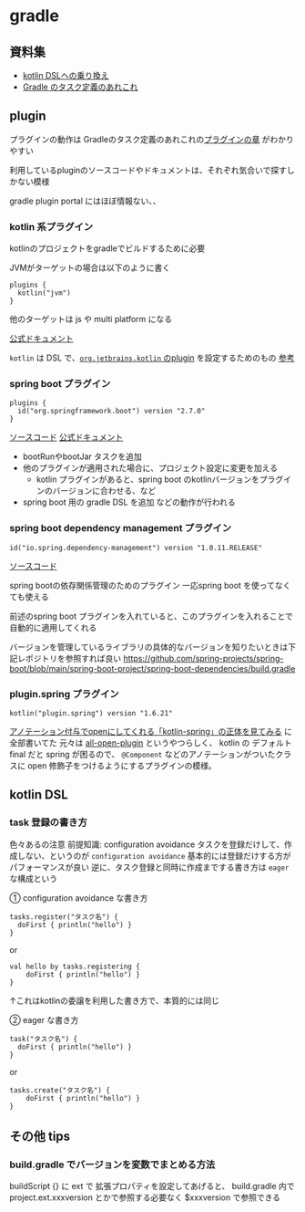 

# gradle

## 資料集

- [kotlin DSLへの乗り換え](https://blog1.mammb.com/entry/2020/11/14/090000)
- [Gradle のタスク定義のあれこれ](https://qiita.com/opengl-8080/items/0a192b62ee87d8ac7578)

## plugin
プラグインの動作は
Gradleのタスク定義のあれこれの[プラグインの章](https://qiita.com/opengl-8080/items/0a192b62ee87d8ac7578#%E3%83%97%E3%83%A9%E3%82%B0%E3%82%A4%E3%83%B3) がわかりやすい

利用しているpluginのソースコードやドキュメントは、それぞれ気合いで探すしかない模様

gradle plugin portal にはほぼ情報ない、、



### kotlin 系プラグイン
kotlinのプロジェクトをgradleでビルドするために必要

JVMがターゲットの場合は以下のように書く
```
plugins {
  kotlin("jvm")
}
```
他のターゲットは js や multi platform になる

[公式ドキュメント](https://kotlinlang.org/docs/gradle.html#plugin-and-versions)

`kotlin` は DSL で、[`org.jetbrains.kotlin` のplugin]( https://plugins.gradle.org/search?term=org.jetbrains.kotlin
) を設定するためのもの
[参考](https://github.com/breandan/kotlin-dsl/blob/70aca202558f2f6e43cd8ead3ec95d669bfd7b33/buildSrc/src/main/kotlin/codegen/GenerateKotlinDependencyExtensions.kt#L78-L88)

### spring boot プラグイン
```
plugins {
  id("org.springframework.boot") version "2.7.0"
}
```
[ソースコード](https://github.com/spring-projects/spring-boot/tree/main/spring-boot-project/spring-boot-tools/spring-boot-gradle-plugin)
[公式ドキュメント](https://spring.pleiades.io/spring-boot/docs/current/gradle-plugin/reference/htmlsingle/)

- bootRunやbootJar タスクを追加
- 他のプラグインが適用された場合に、プロジェクト設定に変更を加える
	- kotlin プラグインがあると、spring boot のkotlinバージョンをプラグインのバージョンに合わせる、など
- spring boot 用の gradle DSL を追加
などの動作が行われる

### spring boot dependency management プラグイン
```
id("io.spring.dependency-management") version "1.0.11.RELEASE"
```

[ソースコード](https://github.com/spring-gradle-plugins/dependency-management-plugin)

spring bootの依存関係管理のためのプラグイン
一応spring boot を使ってなくても使える

前述のspring boot プラグインを入れていると、このプラグインを入れることで自動的に適用してくれる

バージョンを管理しているライブラリの具体的なバージョンを知りたいときは下記レポジトリを参照すれば良い
https://github.com/spring-projects/spring-boot/blob/main/spring-boot-project/spring-boot-dependencies/build.gradle

### plugin.spring プラグイン
```
kotlin("plugin.spring") version "1.6.21"
```
[アノテーション付与でopenにしてくれる「kotlin-spring」の正体を見てみる](
https://bottoms-programming.com/archives/kotlin-spring.html) に全部書いてた
元々は [all-open-plugin](https://kotlinlang.org/docs/all-open-plugin.html#gradle) というやつらしく、
kotlin の デフォルト final だと spring が困るので、 `@Component` などのアノテーションがついたクラスに open 修飾子をつけるようにするプラグインの模様。


## kotlin DSL

### task 登録の書き方
色々あるの注意
前提知識: configuration avoidance
 タスクを登録だけして、作成しない、というのが `configuration avoidance` 
 基本的には登録だけする方がパフォーマンスが良い
逆に、タスク登録と同時に作成までする書き方は `eager` な構成という

① configuration avoidance な書き方 
```
tasks.register("タスク名") {  
  doFirst { println("hello") }
}  
```

or  
``` 
val hello by tasks.registering {  
    doFirst { println("hello") }
}
```
↑これはkotlinの委譲を利用した書き方で、本質的には同じ


② eager な書き方
```  
task("タスク名") {  
  doFirst { println("hello") }
}  
```
or
```
tasks.create("タスク名") {
    doFirst { println("hello") }
}
```


## その他 tips
###  build.gradle でバージョンを変数でまとめる方法

buildScript {} に ext で 拡張プロパティを設定してあげると、 build.gradle 内で project.ext.xxxversion とかで参照する必要なく $xxxversion で参照できる


<!--stackedit_data:
eyJoaXN0b3J5IjpbLTg5OTYyNDg5NCwtNzU5OTEwNDAzLDE0OT
M4OTgyMzUsLTE3NjAyMTI0MTksLTE5MjA3MjQ3ODMsLTExNjU1
ODU0MywtMjAzMTgwNDQyOCwtOTg2MDIyNTMxXX0=
-->